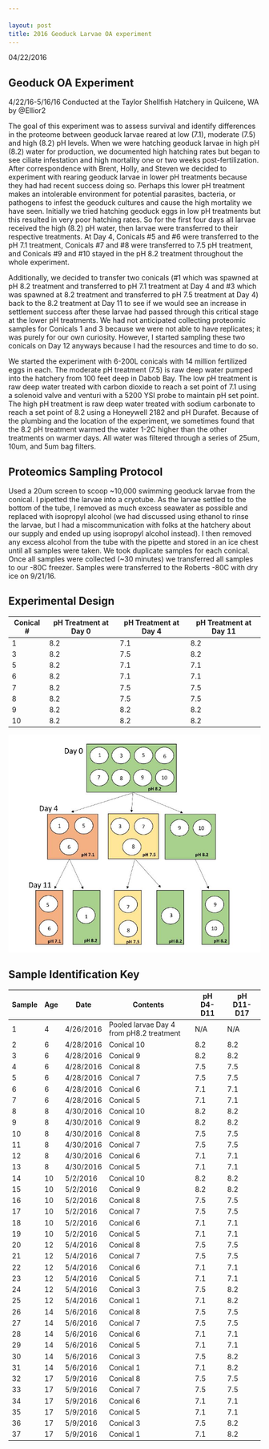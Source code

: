 ```yaml
---

layout: post
title: 2016 Geoduck Larvae OA experiment
---
```


04/22/2016

## Geoduck OA Experiment
4/22/16-5/16/16 Conducted at the Taylor Shellfish Hatchery in Quilcene, WA by @Ellior2

The goal of this experiment was to assess survival and identify differences in the proteome between geoduck larvae reared at low (7.1), moderate (7.5) and high (8.2) pH levels. When we were hatching geoduck larvae in high pH (8.2) water for production, we documented high hatching rates but began to see ciliate infestation and high mortality one or two weeks post-fertilization. After correspondence with Brent, Holly, and Steven we decided to experiment with rearing geoduck larvae in lower pH treatments because they had had recent success doing so. Perhaps this lower pH treatment makes an intolerable environment for potential parasites, bacteria, or pathogens to infest the geoduck cultures and cause the high mortality we have seen. Initially we tried hatching geoduck eggs in low pH treatments but this resulted in very poor hatching rates. So for the first four days all larvae received the high (8.2) pH water, then larvae were transferred to their respective treatments. At Day 4, Conicals #5 and #6 were transferred to the pH 7.1 treatment, Conicals #7 and #8 were transferred to 7.5 pH treatment, and Conicals #9 and #10 stayed in the pH 8.2 treatment throughout the whole experiment. 

Additionally, we decided to transfer two conicals (#1 which was spawned at pH 8.2 treatment and transferred to pH 7.1 treatment at Day 4 and #3 which was spawned at 8.2 treatment and transferred to pH 7.5 treatment at Day 4) back to the 8.2 treatment at Day 11 to see if we would see an increase in settlement success after these larvae had passed through this critical stage at the lower pH treatments. We had not anticipated collecting proteomic samples for Conicals 1 and 3 because we were not able to have replicates; it was purely for our own curiosity. However, I started sampling these two conicals on Day 12 anyways because I had the resources and time to do so.

We started the experiment with 6-200L conicals with 14 million fertilized eggs in each. The moderate pH treatment (7.5) is raw deep water pumped into the hatchery from 100 feet deep in Dabob Bay. The low pH treatment is raw deep water treated with carbon dioxide to reach a set point of 7.1 using a solenoid valve and venturi with a 5200 YSI probe to maintain pH set point. The high pH treatment is raw deep water treated with sodium carbonate to reach a set point of 8.2 using a Honeywell 2182 and pH Durafet. Because of the plumbing and the location of the experiment, we sometimes found that the 8.2 pH treatment warmed the water 1-2C higher than the other treatments on warmer days. All water was filtered through a series of 25um, 10um, and 5um bag filters.


## Proteomics Sampling Protocol

Used a 20um screen to scoop ~10,000 swimming geoduck larvae from the conical. I pipetted the larvae into a cryotube. As the larvae settled to the bottom of the tube, I removed as much excess seawater as possible and replaced with isopropyl alcohol (we had discussed using ethanol to rinse the larvae, but I had a miscommunication with folks at the hatchery about our supply and ended up using isopropyl alcohol instead). I then removed any excess alcohol from the tube with the pipette and stored in an ice chest until all samples were taken. We took duplicate samples for each conical. Once all samples were collected (~30 minutes) we transferred all samples to our -80C freezer. Samples were transferred to the Roberts -80C with dry ice on 9/21/16.


## Experimental Design


| Conical #  | pH Treatment at Day 0 | pH Treatment at Day 4 | pH Treatment at Day 11 |
-------------|-----------------------|-----------------------|------------------------|
| 1          | 8.2                   | 7.1                   | 8.2                    |
| 3          | 8.2                   | 7.5                   | 8.2                    |
| 5          | 8.2                   | 7.1                   | 7.1                    |
| 6          | 8.2                   | 7.1                   | 7.1                    |
| 7          | 8.2                   | 7.5                   | 7.5                    |
| 8          | 8.2                   | 7.5                   | 7.5                    |
| 9          | 8.2                   | 8.2                   | 8.2                    |
| 10         | 8.2                   | 8.2                   | 8.2                    |

![Experimental Diagram](https://raw.githubusercontent.com/Ellior2/Ellior2.github.io/master/images/geoduck.JPG)

## Sample Identification Key

| Sample | Age | Date      | Contents                                    | pH D4-D11 | pH D11-D17 |
|--------|-----|-----------|---------------------------------------------|-----------|------------|
| 1      | 4   | 4/26/2016 |  Pooled larvae Day 4 from pH8.2   treatment | N/A       | N/A        |
| 2      | 6   | 4/28/2016 | Conical 10                                  | 8.2       | 8.2        |
| 3      | 6   | 4/28/2016 | Conical 9                                   | 8.2       | 8.2        |
| 4      | 6   | 4/28/2016 | Conical 8                                   | 7.5       | 7.5        |
| 5      | 6   | 4/28/2016 | Conical 7                                   | 7.5       | 7.5        |
| 6      | 6   | 4/28/2016 | Conical 6                                   | 7.1       | 7.1        |
| 7      | 6   | 4/28/2016 | Conical 5                                   | 7.1       | 7.1        |
| 8      | 8   | 4/30/2016 | Conical 10                                  | 8.2       | 8.2        |
| 9      | 8   | 4/30/2016 | Conical 9                                   | 8.2       | 8.2        |
| 10     | 8   | 4/30/2016 | Conical 8                                   | 7.5       | 7.5        |
| 11     | 8   | 4/30/2016 | Conical 7                                   | 7.5       | 7.5        |
| 12     | 8   | 4/30/2016 | Conical 6                                   | 7.1       | 7.1        |
| 13     | 8   | 4/30/2016 | Conical 5                                   | 7.1       | 7.1        |
| 14     | 10  | 5/2/2016  | Conical 10                                  | 8.2       | 8.2        |
| 15     | 10  | 5/2/2016  | Conical 9                                   | 8.2       | 8.2        |
| 16     | 10  | 5/2/2016  | Conical 8                                   | 7.5       | 7.5        |
| 17     | 10  | 5/2/2016  | Conical 7                                   | 7.5       | 7.5        |
| 18     | 10  | 5/2/2016  | Conical 6                                   | 7.1       | 7.1        |
| 19     | 10  | 5/2/2016  | Conical 5                                   | 7.1       | 7.1        |
| 20     | 12  | 5/4/2016  | Conical 8                                   | 7.5       | 7.5        |
| 21     | 12  | 5/4/2016  | Conical 7                                   | 7.5       | 7.5        |
| 22     | 12  | 5/4/2016  | Conical 6                                   | 7.1       | 7.1        |
| 23     | 12  | 5/4/2016  | Conical 5                                   | 7.1       | 7.1        |
| 24     | 12  | 5/4/2016  | Conical 3                                   | 7.5       | 8.2        |
| 25     | 12  | 5/4/2016  | Conical 1                                   | 7.1       | 8.2        |
| 26     | 14  | 5/6/2016  | Conical 8                                   | 7.5       | 7.5        |
| 27     | 14  | 5/6/2016  | Conical 7                                   | 7.5       | 7.5        |
| 28     | 14  | 5/6/2016  | Conical 6                                   | 7.1       | 7.1        |
| 29     | 14  | 5/6/2016  | Conical 5                                   | 7.1       | 7.1        |
| 30     | 14  | 5/6/2016  | Conical 3                                   | 7.5       | 8.2        |
| 31     | 14  | 5/6/2016  | Conical 1                                   | 7.1       | 8.2        |
| 32     | 17  | 5/9/2016  | Conical 8                                   | 7.5       | 7.5        |
| 33     | 17  | 5/9/2016  | Conical 7                                   | 7.5       | 7.5        |
| 34     | 17  | 5/9/2016  | Conical 6                                   | 7.1       | 7.1        |
| 35     | 17  | 5/9/2016  | Conical 5                                   | 7.1       | 7.1        |
| 36     | 17  | 5/9/2016  | Conical 3                                   | 7.5       | 8.2        |
| 37     | 17  | 5/9/2016  | Conical 1                                   | 7.1       | 8.2        |


